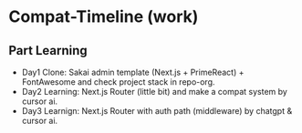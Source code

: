# Compat-Timeline (work)

## Part Learning
- Day1 Clone: Sakai admin template (Next.js + PrimeReact) + FontAwesome and check project stack in repo-org.
- Day2 Learning: Next.js Router (little bit) and make a compat system by cursor ai.
- Day3 Learnign: Next.js Router with auth path (middleware) by chatgpt & cursor ai.
